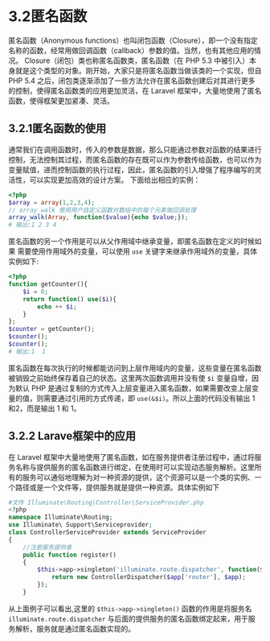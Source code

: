 # 3.2匿名函数
匿名函数（Anonymous functions）也叫闭包函数（Closure），即一个没有指定名称的函数，经常用做回调函数（callback）参数的值。当然，也有其他应用的情况。 Closure（闭包）类也称匿名函数类，匿名函数（在 PHP 5.3 中被引入）本身就是这个类型的对象。刚开始，大家只是将匿名函数当做该类的一个实现，但自 PHP 5.4 之后，闭包类逐渐添加了一些方法允许在匿名函数创建后对其进行更多的控制，使得匿名函数类的应用更加灵活，在 Laravel 框架中，大量地使用了匿名函数，使得框架更加紧凑、灵活。	

## 3.2.1匿名函数的使用
  通常我们在调用函数时，传入的参数是数据，那么只能通过参数对函数的结果进行控制，无法控制其过程，而匿名函数的存在既可以作为参数传给函数，也可以作为变量赋值，进而控制函数的执行过程，因此，匿名函数的引入增强了程序编写的灵活性，可以实现更加高效的设计方案。
下面给出相应的实例：
```php
<?php
$array = array(1,2,3,4);
// array_walk 使用用户自定义函数对数组中的每个元素做回调处理
array_walk(Array, function($value){echo $value;});
# 输出:1 2 3 4
```
  匿名函数的另一个作用是可以从父作用域中继承变量，即匿名函数在定义的时候如果
需要使用作用域外的变量，可以使用 `use` 关键字来继承作用域外的变量，具体实例如下:
```php
<?php
function getCounter(){
    $i = 0;
    return function() use($i){
        echo ++ $i;
    }
};
$counter = getCounter();
$counter();
$counter();
# 输出:1  1
```
匿名函数在每次执行的时候都能访问到上层作用域内的变量，这些变量在匿名函数被销毁之前始终保存着自己的状态。这里两次函数调用并没有使 `$i` 变量自增，因为默认 PHP 是通过复制的方式传入上层变量进入匿名函数，如果需要改变上层变量的值，则需要通过引用的方式传递，即 `use(&$i)`。所以上面的代码没有输出 1和2，而是输出 1 和 1。

## 3.2.2 Larave框架中的应用
在 Laravel 框架中大量地使用了匿名函数，如在服务提供者注册过程中，通过将服务名称与提供服务的匿名函数进行绑定，在使用时可以实现动态服务解析。这里所有的服务可以通俗地理解为对一种资源的提供，这个资源可以是一个类的实例、一个路径或是一个文件等，提供服务就是提供一种资源。具体实例如下
```php
#文件 Illuminate\Routing\Controller\ServiceProvider.php
<?php
namespace Illuminate\Routing;
use Illuminate\ Support\Serviceprovider;
class ControllerServiceProvider extends ServiceProvider
{
    //注册服务提供者
    public function register()
    {
        $this->app->singleton('illuminate.route.dispatcher', function($app){
            return new ControllerDispatcher($app['router'], $app);
        });
    }
```
从上面例子可以看出,这里的 `$this->app->singleton()` 函数的作用是将服务名 `illuminate.route.dispatcher` 与后面的提供服务的匿名函数绑定起来，用于服务解析，服务就是通过匿名函数实现的。
